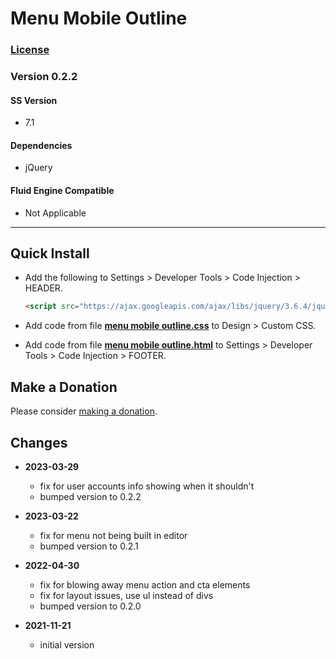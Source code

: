 # Menu Mobile Outline

### [License][1]

### Version 0.2.2

#### SS Version

  * 7.1

#### Dependencies

  * jQuery

#### Fluid Engine Compatible

  * Not Applicable

---

## Quick Install

* Add the following to Settings > Developer Tools > Code Injection > HEADER.
  
  ```html
  <script src="https://ajax.googleapis.com/ajax/libs/jquery/3.6.4/jquery.min.js"></script>
  ```
  
* Add code from file **[menu mobile outline.css][2]** to Design > Custom CSS.
  
* Add code from file **[menu mobile outline.html][3]** to Settings > Developer Tools >
  Code Injection > FOOTER.

## Make a Donation

Please consider [making a donation][4].

## Changes

* **2023-03-29**

  * fix for user accounts info showing when it shouldn't
  * bumped version to 0.2.2
  
* **2023-03-22**

  * fix for menu not being built in editor
  * bumped version to 0.2.1
  
* **2022-04-30**

  * fix for blowing away menu action and cta elements
  * fix for layout issues, use ul instead of divs
  * bumped version to 0.2.0
  
* **2021-11-21**

  * initial version

[1]: https://github.com/tomsWebConsulting/twcsl/blob/main/LICENSE.txt#L1
[2]: menu%20mobile%20outline.css#L1
[3]: menu%20mobile%20outline.html#L1
[4]: https://github.com/tomsWebConsulting/twcsl#make-a-donation
